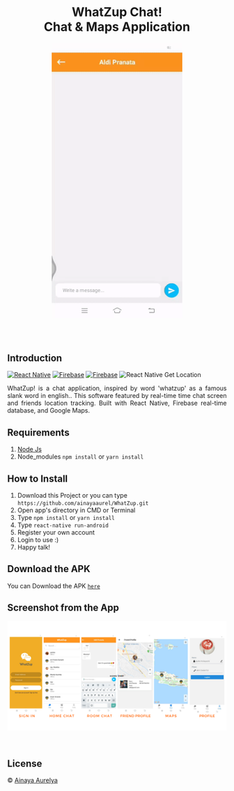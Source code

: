 <h1 align='center'>WhatZup Chat! <br>Chat & Maps Application</h1>

<p align='center'>
    <img width="300" src='https://raw.githubusercontent.com/ainayaaurel/WhatZup/master/assets/ezgif.com-video-to-gif.gif' />
</p>
<br>
<br>

## Introduction

[![React Native](https://img.shields.io/badge/react%20native-v0.62.0-blue)](https://facebook.github.io/react-native/)
[![Firebase](https://img.shields.io/badge/firebase-v7.12-orange)](https://firebase.google.com/?gclid=EAIaIQobChMI2qeqx_3C4wIVTiUrCh0i0QGfEAAYASAAEgIPNfD_BwE)
[![Firebase](https://img.shields.io/badge/React%20Native%20Maps-0.27.1-green.svg?style=rounded-square)](https://github.com/react-native-community/react-native-maps)
![React Native Get Location](https://img.shields.io/badge/react%20native%20get%20location-v1.4.2-brightgreen)

<p align='justify'>WhatZup! is a chat application, inspired by word 'whatzup' as a famous slank word in english.. This software featured by real-time time chat screen and friends location tracking. Built with React Native, Firebase real-time database, and Google Maps.</p>

## Requirements

1. <a href="https://nodejs.org/en/download/">Node Js</a>
2. Node_modules `npm install` or `yarn install`

## How to Install

1. Download this Project or you can type `https://github.com/ainayaaurel/WhatZup.git`
2. Open app's directory in CMD or Terminal
3. Type `npm install` or `yarn install`
4. Type `react-native run-android`
5. Register your own account
6. Login to use :)
7. Happy talk!

## Download the APK

You can Download the APK [`here`](https://drive.google.com/file/d/1RnknnMr7jvMF1Vm5wwBXYhZ9ld2Qxh2V/view?usp=sharing)

## Screenshot from the App

<p align='center'>
  <span>
      <img width="900" src='https://raw.githubusercontent.com/ainayaaurel/WhatZup/master/assets/Home%20Chat.png' />

​  
 </span>

</p>

## License

© [Ainaya Aurelya](https://github.com/ainayaaurel 'Ainaya Aurelya')

